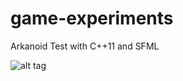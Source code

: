 game-experiments
================  

Arkanoid Test with C++11 and SFML  

![alt tag](http://i.imgur.com/v1GBJhD.png)
